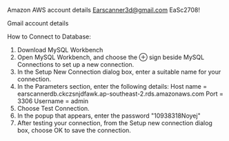 

Amazon AWS account details
Earscanner3d@gmail.com
EaSc2708!


Gmail account details


How to Connect to Database:
1. Download MySQL Workbench
2. Open MySQL Workbench, and choose the ⊕ sign beside MySQL Connections to set up a new connection.
3. In the Setup New Connection dialog box, enter a suitable name for your connection.
4. In the Parameters section, enter the following details:
    Host name = earscannerdb.ckczsnjdfawk.ap-southeast-2.rds.amazonaws.com
    Port = 3306
    Username = admin
5. Choose Test Connection.
6. In the popup that appears, enter the password "10938318Noyej"
7. After testing your connection, from the Setup new connection dialog box, choose OK to save the connection.

